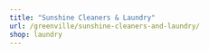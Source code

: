 ```yaml
---
title: "Sunshine Cleaners & Laundry"
url: /greenville/sunshine-cleaners-and-laundry/
shop: laundry
---
```

